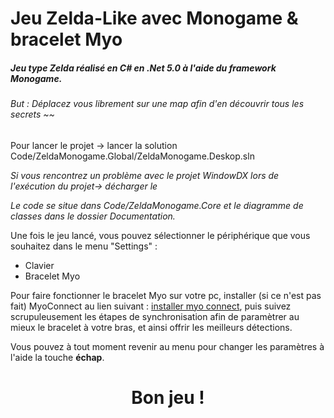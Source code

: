 # Jeu Zelda-Like avec Monogame & bracelet Myo

##### Jeu type Zelda réalisé en C# en .Net 5.0 à l'aide du framework Monogame.

######  But : Déplacez vous librement sur une map afin d'en découvrir tous les secrets ~~

Pour lancer le projet -> lancer la solution Code/ZeldaMonogame.Global/ZeldaMonogame.Deskop.sln

*Si vous rencontrez un problème avec le projet WindowDX lors de l'exécution du projet-> décharger le*

*Le code se situe dans Code/ZeldaMonogame.Core et le diagramme de classes dans le dossier Documentation.*

Une fois le jeu lancé, vous pouvez sélectionner le périphérique que vous souhaitez dans le menu "Settings" :
  - Clavier
  - Bracelet Myo

Pour faire fonctionner le bracelet Myo sur votre pc, installer (si ce n'est pas fait) MyoConnect au lien suivant : [installer myo connect](https://myo-connect.software.informer.com/0.9/), puis suivez scrupuleusement les étapes de synchronisation afin de paramètrer au mieux le bracelet à votre bras, et ainsi offrir les meilleurs détections.

Vous pouvez à tout moment revenir au menu pour changer les paramètres à l'aide la touche **échap**.

<center><h1><b> Bon jeu ! </b1></h1><center>